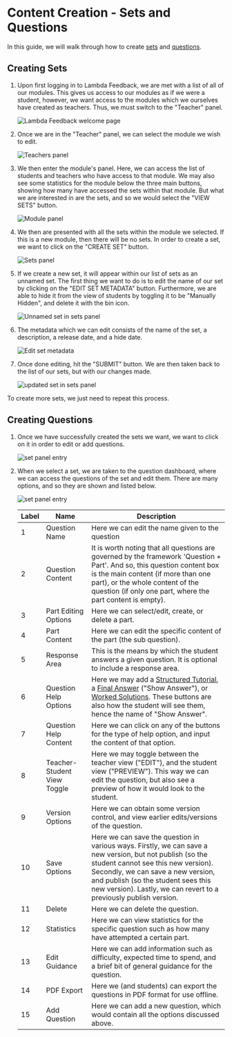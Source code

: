 # Content Creation - Sets and Questions
In this guide, we will walk through how to create [sets](https://lambda-feedback.github.io/Documentation/intro/terminology/#sets) and [questions](https://lambda-feedback.github.io/Documentation/intro/terminology/#questions).

## Creating Sets
1. Upon first logging in to Lambda Feedback, we are met with a list of all of our modules. This gives us access to our modules as if we were a student, however, we want access to the modules which we ourselves have created as teachers. Thus, we must switch to the "Teacher" panel.

    ![Lambda Feedback welcome page](./images/content-sets-questions-1.png)

2. Once we are in the "Teacher" panel, we can select the module we wish to edit.

    ![Teachers panel](./images/content-sets-questions-2.png)

3. We then enter the module's panel. Here, we can access the list of students and teachers who have access to that module. We may also see some statistics for the module below the three main buttons, showing how many have accessed the sets within that module. But what we are interested in are the sets, and so we would select the "VIEW SETS" button.

    ![Module panel](./images/content-sets-questions-3.png)

4. We then are presented with all the sets within the module we selected. If this is a new module, then there will be no sets. In order to create a set, we want to click on the "CREATE SET" button.

    ![Sets panel](./images/content-sets-questions-4.png)

5. If we create a new set, it will appear within our list of sets as an unnamed set. The first thing we want to do is to edit the name of our set by clicking on the "EDIT SET METADATA" button. Furthermore, we are able to hide it from the view of students by toggling it to be "Manually Hidden", and delete it with the bin icon.

    ![Unnamed set in sets panel](./images/content-sets-questions-5.png)

6. The metadata which we can edit consists of the name of the set, a description, a release date, and a hide date.

    ![Edit set metadata](./images/content-sets-questions-6.png)

7. Once done editing, hit the "SUBMIT" button. We are then taken back to the list of our sets, but with our changes made.

    ![updated set in sets panel](./images/content-sets-questions-7.png)

To create more sets, we just need to repeat this process.

## Creating Questions
1. Once we have successfully created the sets we want, we want to click on it in order to edit or add questions.

    ![set panel entry](./images/content-sets-questions-8.png)

2. When we select a set, we are taken to the question dashboard, where we can access the questions of the set and edit them. There are many options, and so they are shown and listed below.

    ![set panel entry](./images/content-sets-questions-9.png)

    | Label | Name | Description |
    | --- | --- | --- |
    | 1 | Question Name | Here we can edit the name given to the question |
    | 2 | Question Content | It is worth noting that all questions are governed by the framework 'Question + Part'. And so, this question content box is the main content (if more than one part), or the whole content of the question (if only one part, where the part content is empty). |
    | 3 | Part Editing Options | Here we can select/edit, create, or delete a part. |
    | 4 | Part Content | Here we can edit the specific content of the part (the sub question). |
    | 5 | Response Area | This is the means by which the student answers a given question. It is optional to include a response area. |
    | 6 | Question Help Options | Here we may add a [Structured Tutorial](https://lambda-feedback.github.io/Documentation/intro/terminology/#structured-tutorial), a [Final Answer](https://lambda-feedback.github.io/Documentation/intro/terminology/#final-answer) ("Show Answer"), or [Worked Solutions](https://lambda-feedback.github.io/Documentation/intro/terminology/#worked-solution). These buttons are also how the student will see them, hence the name of "Show Answer". |
    | 7 | Question Help Content | Here we can click on any of the buttons for the type of help option, and input the content of that option. |
    | 8 | Teacher-Student View Toggle | Here we may toggle between the teacher view ("EDIT"), and the student view ("PREVIEW"). This way we can edit the question, but also see a preview of how it would look to the student. |
    | 9 | Version Options | Here we can obtain some version control, and view earlier edits/versions of the question. |
    | 10 | Save Options | Here we can save the question in various ways. Firstly, we can save a new version, but not publish (so the student cannot see this new version). Secondly, we can save a new version, and publish (so the student sees this new version). Lastly, we can revert to a previously publish version. |
    | 11 | Delete | Here we can delete the question. |
    | 12 | Statistics | Here we can view statistics for the specific question such as how many have attempted a certain part. |
    | 13 | Edit Guidance | Here we can add information such as difficulty, expected time to spend, and a brief bit of general guidance for the question. |
    | 14 | PDF Export | Here we (and students) can export the questions in PDF format for use offline. |
    | 15 | Add Question | Here we can add a new question, which would contain all the options discussed above. |
